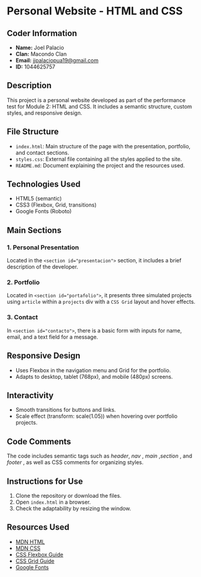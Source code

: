 # Personal Website - HTML and CSS

## Coder Information
- **Name:** Joel Palacio
- **Clan:** Macondo Clan
- **Email:** jjpalaciopua19@gmail.com
- **ID:** 1044625757

## Description
This project is a personal website developed as part of the performance test for Module 2: HTML and CSS. It includes a semantic structure, custom styles, and responsive design.

## File Structure
- `index.html`: Main structure of the page with the presentation, portfolio, and contact sections.
- `styles.css`: External file containing all the styles applied to the site.
- `README.md`: Document explaining the project and the resources used.

## Technologies Used
- HTML5 (semantic)
- CSS3 (Flexbox, Grid, transitions)
- Google Fonts (Roboto)

## Main Sections
### 1. Personal Presentation
Located in the `<section id="presentacion">` section, it includes a brief description of the developer.

### 2. Portfolio
Located in `<section id="portafolio">`, it presents three simulated projects using `article` within a `projects` div with a `CSS Grid` layout and hover effects.

### 3. Contact
In `<section id="contacto">`, there is a basic form with inputs for name, email, and a text field for a message.

## Responsive Design
- Uses Flexbox in the navigation menu and Grid for the portfolio.
- Adapts to desktop, tablet (768px), and mobile (480px) screens.

## Interactivity
- Smooth transitions for buttons and links.
- Scale effect (transform: scale(1.05)) when hovering over portfolio projects.

## Code Comments
The code includes semantic tags such as _header_, _nav_ , _main_ ,_section_ , and _footer_ , as well as CSS comments for organizing styles.

## Instructions for Use
1. Clone the repository or download the files.
2. Open `index.html` in a browser.
3. Check the adaptability by resizing the window.

## Resources Used
- [MDN HTML](https://developer.mozilla.org/es/docs/Web/HTML)
- [MDN CSS](https://developer.mozilla.org/es/docs/Web/CSS)
- [CSS Flexbox Guide](https://css-tricks.com/snippets/css/a-guide-to-flexbox/)
- [CSS Grid Guide](https://css-tricks.com/snippets/css/complete-guide-grid/)
- [Google Fonts](https://fonts.google.com/)
